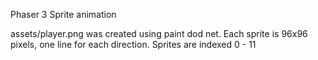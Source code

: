 Phaser 3 Sprite animation

assets/player.png was created using paint dod net. Each sprite is 96x96 pixels, one line for each direction.
Sprites are indexed 0 - 11

